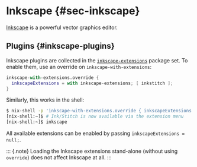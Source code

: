 # Inkscape {#sec-inkscape}

[Inkscape](https://inkscape.org) is a powerful vector graphics editor.

## Plugins {#inkscape-plugins}
Inkscape plugins are collected in the [`inkscape-extensions`](https://search.nixos.org/packages?channel=unstable&type=packages&query=cudaPackages) package set.
To enable them, use an override on `inkscape-with-extensions`:

```nix
inkscape-with-extensions.override {
  inkscapeExtensions = with inkscape-extensions; [ inkstitch ];
}
```

Similarly, this works in the shell:

```bash
$ nix-shell -p 'inkscape-with-extensions.override { inkscapeExtensions = with inkscape-extensions; [inkstitch]; }'
[nix-shell:~]$ # Ink/Stitch is now available via the extension menu
[nix-shell:~]$ inkscape
```

All available extensions can be enabled by passing `inkscapeExtensions = null;`.

::: {.note}
Loading the Inkscape extensions stand-alone (without using `override`) does not affect Inkscape at all.
:::
